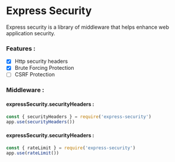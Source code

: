 # Express Security

Express security is a library of middleware that helps enhance web application security.

### Features :

- [x] Http security headers
- [x] Brute Forcing Protection
- [ ] CSRF Protection

### Middleware :

#### expressSecurity.securityHeaders :

```javascript
const { securityHeaders } = require('express-security')
app.use(securityHeaders())
```

#### expressSecurity.securityHeaders :

```javascript
const { rateLimit } = require('express-security')
app.use(rateLimit())
```